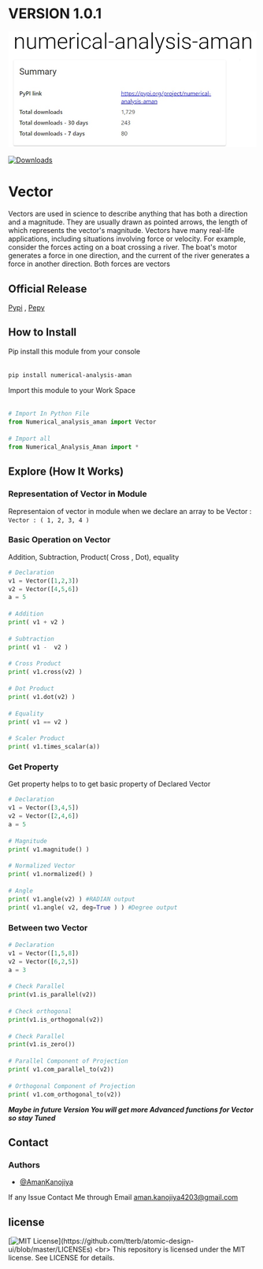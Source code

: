 # VERSION 1.0.1

<img src="https://github.com/AMANKANOJIYA/Numerical_Analysis/blob/master/src/saved.jpg"></img>

[![Downloads](https://static.pepy.tech/personalized-badge/numerical-analysis-aman?period=total&units=international_system&left_color=black&right_color=blue&left_text=Downloads)](https://pepy.tech/project/numerical-analysis-aman)

# Vector

Vectors are used in science to describe anything that has both a direction and a magnitude. They are usually drawn as pointed arrows, the length of which represents the vector's magnitude. Vectors have many real-life applications, including situations involving force or velocity. For example, consider the forces acting on a boat crossing a river. The boat's motor generates a force in one direction, and the current of the river generates a force in another direction. Both forces are vectors

## Official Release

<a href="https://pypi.org/project/numerical-analysis-aman/">Pypi</a> ,
<a href="https://pepy.tech/project/numerical-analysis-aman">Pepy</a>

## How to Install

Pip install this module from your console<br/>

```bash

pip install numerical-analysis-aman

```

Import this module to your Work Space<br/>

```python

# Import In Python File
from Numerical_analysis_aman import Vector

# Import all
from Numerical_Analysis_Aman import *

```

## Explore (How It Works)

### Representation of Vector in Module

Representaion of vector in module when we declare an array to be Vector :<br>
`Vector : ( 1, 2, 3, 4 )`

### Basic Operation on Vector

Addition, Subtraction, Product( Cross , Dot), equality

```python
# Declaration
v1 = Vector([1,2,3])
v2 = Vector([4,5,6])
a = 5

# Addition
print( v1 + v2 )

# Subtraction
print( v1 -  v2 )

# Cross Product
print( v1.cross(v2) )

# Dot Product
print( v1.dot(v2) )

# Equality
print( v1 == v2 )

# Scaler Product
print( v1.times_scalar(a))
```

### Get Property

Get property helps to to get basic property of Declared Vector

```python
# Declaration
v1 = Vector([3,4,5])
v2 = Vector([2,4,6])
a = 5

# Magnitude
print( v1.magnitude() )

# Normalized Vector
print( v1.normalized() )

# Angle
print( v1.angle(v2) ) #RADIAN output
print( v1.angle( v2, deg=True ) ) #Degree output

```

### Between two Vector

```python
# Declaration
v1 = Vector([1,5,8])
v2 = Vector([6,2,5])
a = 3

# Check Parallel
print(v1.is_parallel(v2))

# Check orthogonal
print(v1.is_orthogonal(v2))

# Check Parallel
print(v1.is_zero())

# Parallel Component of Projection
print( v1.com_parallel_to(v2))

# Orthogonal Component of Projection
print( v1.com_orthogonal_to(v2))
```

**_Maybe in future Version You will get more Advanced functions for Vector so stay Tuned_**
## Contact

### Authors

- [@AmanKanojiya](https://www.github.com/AMANKANOJIYA)

If any Issue Contact Me through Email <a herf="mailto:aman.kanojiya4203@gmail.com">aman.kanojiya4203@gmail.com</a>

## license

[![MIT License](https://img.shields.io/apm/l/atomic-design-ui.svg?)](https://github.com/tterb/atomic-design-ui/blob/master/LICENSEs) <br>
This repository is licensed under the MIT license.
See LICENSE for details.
